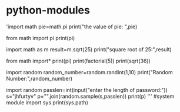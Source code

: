 # python-modules
'import math
pie=math.pi
print("the value of pie: ",pie)



from math import pi
print(pi)

import math as m
result=m.sqrt(25)
print("square root of 25:",result)


from math import*
print(pi)
print(factorial(5))
print(sqrt(36))


import random
random_number=random.randint(1,10)
print("Random Number:",random_number)


import random
passlen=int(input("enter the length of password:"))
s="jhfurtyv"
p="".join(random.sample(s,passlen))
print(p)
'''
#system module
import sys
print(sys.path)
